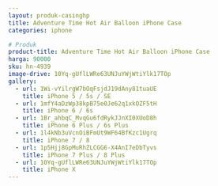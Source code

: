 ```yaml
---
layout: produk-casinghp
title: Adventure Time Hot Air Balloon iPhone Case
categories: iphone

# Produk
product-title: Adventure Time Hot Air Balloon iPhone Case
harga: 90000
sku: hn-4939
image-drive: 10Yq-gUflLWRe63UNJuYWjWtiYlk17TOp
gallery:
  - url: 1Wi-vYilrgW7bOqFsjdJ19dAny81tuaUE
    title: iPhone 5 / 5s / SE
  - url: 1mfY4aDzWp38kpB75e0Je62q1xkOZF5tH
    title: iPhone 6 / 6s
  - url: 1Br_ahbqC_MvqGu6fdRykJJnXI0XUoD8h
    title: iPhone 6 Plus / 6s Plus
  - url: 1l4kNb3uVcnOiBFmUt9WF64BfKzc1Ugrq
    title: iPhone 7 / 8
  - url: 1p5Hjj8GpMuRhZLCGG6-X4AnI7eDbTyvs
    title: iPhone 7 Plus / 8 Plus
  - url: 10Yq-gUflLWRe63UNJuYWjWtiYlk17TOp
    title: iPhone X
---
```

